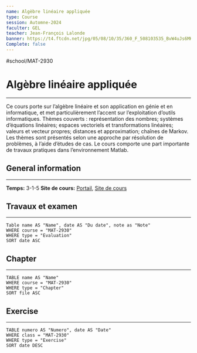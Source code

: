 ```yaml
---
name: Algèbre linéaire appliquée
type: Course
session: Automne-2024
faculter: GEL
teacher: Jean-François Lalonde
banner: https://t4.ftcdn.net/jpg/05/08/10/35/360_F_508103535_BvW4uJs6MKlAVrRPSwGJ1Y36t5pw0EvD.jpg
Complete: false
---
```

#school/MAT-2930

# Algèbre linéaire appliquée
---
Ce cours porte sur l’algèbre linéaire et son application en génie et en informatique, et met particulièrement l’accent sur l’exploitation d’outils informatiques. Thèmes couverts : représentation des nombres; systèmes d’équations linéaires; espaces vectoriels et transformations linéaires; valeurs et vecteur propres; distances et approximation; chaînes de Markov. Les thèmes sont présentés selon une approche par résolution de problèmes, à l’aide d’études de cas. Le cours comporte une part importante de travaux pratiques dans l’environnement Matlab.

## General information
---
**Temps:** 3-1-5
**Site de cours:** [Portail](https://sitescours.monportail.ulaval.ca/ena/site/informationsgenerales?idSite=167783), [Site de cours](https://wcours.gel.ulaval.ca/MAT2930/)

## Travaux et examen
---
```dataview
Table name AS "Name", date AS "Du date", note as "Note"
WHERE course = "MAT-2930"
WHERE type = "Evaluation"
SORT date ASC
```
## Chapter
---
```dataview
TABLE name AS "Name"
WHERE course = "MAT-2930"
WHERE type = "Chapter"
SORT file ASC
```

## Exercise
---
```dataview
TABLE numero AS "Numero", date AS "Date"
WHERE class = "MAT-2930"
WHERE type = "Exercise"
SORT date DESC
```